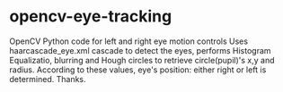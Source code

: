 # opencv-eye-tracking
OpenCV Python code for left and right eye motion controls
Uses haarcascade_eye.xml cascade to detect the eyes, performs Histogram Equalizatio, blurring and Hough circles to retrieve circle(pupil)'s x,y and radius. 
According to these values, eye's position: either right or left is determined. 
Thanks.
